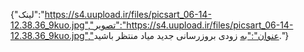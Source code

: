 {"لینک":"https://s4.uupload.ir/files/picsart_06-14-12.38.36_9kuo.jpg","تصویر":"https://s4.uupload.ir/files/picsart_06-14-12.38.36_9kuo.jpg","عنوان":"به زودی بروزرسانی جدید میاد منتظر باشید."}
